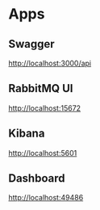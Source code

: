 # Apps

## Swagger

<http://localhost:3000/api>

## RabbitMQ UI

<http://localhost:15672>

## Kibana

<http://localhost:5601>

## Dashboard

<http://localhost:49486>
